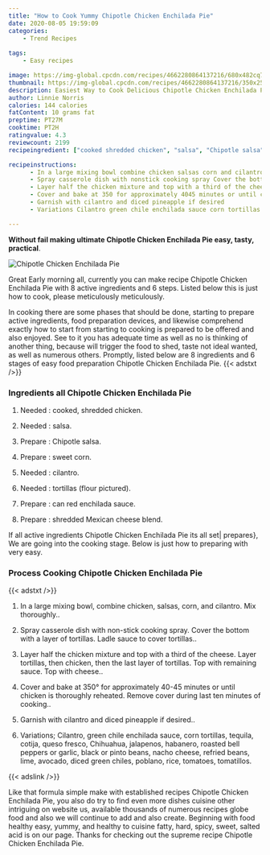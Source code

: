 ```yaml
---
title: "How to Cook Yummy Chipotle Chicken Enchilada Pie"
date: 2020-08-05 19:59:09
categories:
    - Trend Recipes
    
tags:
    - Easy recipes

image: https://img-global.cpcdn.com/recipes/4662280864137216/680x482cq70/chipotle-chicken-enchilada-pie-recipe-main-photo.jpg
thumbnail: https://img-global.cpcdn.com/recipes/4662280864137216/350x250cq70/chipotle-chicken-enchilada-pie-recipe-main-photo.jpg
description: Easiest Way to Cook Delicious Chipotle Chicken Enchilada Pie with 8 ingredients and 6 stages of easy cooking.
author: Linnie Norris
calories: 144 calories
fatContent: 10 grams fat
preptime: PT27M
cooktime: PT2H
ratingvalue: 4.3
reviewcount: 2199
recipeingredient: ["cooked shredded chicken", "salsa", "Chipotle salsa", "sweet corn", "cilantro", "tortillas flour pictured", "can red enchilada sauce", "shredded Mexican cheese blend"]

recipeinstructions: 
      - In a large mixing bowl combine chicken salsas corn and cilantro Mix thoroughly 
      - Spray casserole dish with nonstick cooking spray Cover the bottom with a layer of tortillas Ladle sauce to cover tortillas 
      - Layer half the chicken mixture and top with a third of the cheese Layer tortillas then chicken then the last layer of tortillas Top with remaining sauce Top with cheese 
      - Cover and bake at 350 for approximately 4045 minutes or until chicken is thoroughly reheated  Remove cover during last ten minutes of cooking 
      - Garnish with cilantro and diced pineapple if desired 
      - Variations Cilantro green chile enchilada sauce corn tortillas tequila cotija queso fresco Chihuahua jalapenos habanero roasted bell peppers or garlic black or pinto beans nacho cheese refried beans lime avocado diced green chiles poblano rice tomatoes tomatillos

---
```




**Without fail making ultimate Chipotle Chicken Enchilada Pie easy, tasty, practical**. 


![Chipotle Chicken Enchilada Pie](https://img-global.cpcdn.com/recipes/4662280864137216/680x482cq70/chipotle-chicken-enchilada-pie-recipe-main-photo.jpg "Chipotle Chicken Enchilada Pie")




Great Early morning all, currently you can make recipe Chipotle Chicken Enchilada Pie with 8 active ingredients and 6 steps. Listed below this is just how to cook, please meticulously meticulously.

In cooking there are some phases that should be done, starting to prepare active ingredients, food preparation devices, and likewise comprehend exactly how to start from starting to cooking is prepared to be offered and also enjoyed. See to it you has adequate time as well as no is thinking of another thing, because will trigger the food to shed, taste not ideal wanted, as well as numerous others. Promptly, listed below are 8 ingredients and 6 stages of easy food preparation Chipotle Chicken Enchilada Pie.
{{< adstxt />}}

### Ingredients all Chipotle Chicken Enchilada Pie


1. Needed  : cooked, shredded chicken.

1. Needed  : salsa.

1. Prepare  : Chipotle salsa.

1. Prepare  : sweet corn.

1. Needed  : cilantro.

1. Needed  : tortillas (flour pictured).

1. Prepare  : can red enchilada sauce.

1. Prepare  : shredded Mexican cheese blend.



If all active ingredients Chipotle Chicken Enchilada Pie its all set| prepares}, We are going into the cooking stage. Below is just how to preparing with very easy.

### Process Cooking Chipotle Chicken Enchilada Pie

{{< adstxt />}}


1. In a large mixing bowl, combine chicken, salsas, corn, and cilantro. Mix thoroughly..



1. Spray casserole dish with non-stick cooking spray. Cover the bottom with a layer of tortillas. Ladle sauce to cover tortillas..



1. Layer half the chicken mixture and top with a third of the cheese. Layer tortillas, then chicken, then the last layer of tortillas. Top with remaining sauce. Top with cheese..



1. Cover and bake at 350° for approximately 40-45 minutes or until chicken is thoroughly reheated.  Remove cover during last ten minutes of cooking..



1. Garnish with cilantro and diced pineapple if desired..



1. Variations; Cilantro, green chile enchilada sauce, corn tortillas, tequila, cotija, queso fresco, Chihuahua, jalapenos, habanero, roasted bell peppers or garlic, black or pinto beans, nacho cheese, refried beans, lime, avocado, diced green chiles, poblano, rice, tomatoes, tomatillos.





{{< adslink />}}

Like that formula simple make with established recipes Chipotle Chicken Enchilada Pie, you also do try to find even more dishes cuisine other intriguing on website us, available thousands of numerous recipes globe food and also we will continue to add and also create. Beginning with food healthy easy, yummy, and healthy to cuisine fatty, hard, spicy, sweet, salted acid is on our page. Thanks for checking out the supreme recipe Chipotle Chicken Enchilada Pie.
